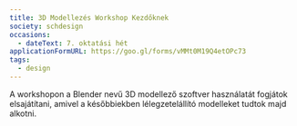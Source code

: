 ```yaml
---
title: 3D Modellezés Workshop Kezdőknek
society: schdesign
occasions:
  - dateText: 7. oktatási hét
applicationFormURL: https://goo.gl/forms/vMMt0M19Q4etOPc73
tags:
  - design
---
```


A workshopon a Blender nevű 3D modellező szoftver használatát fogjátok elsajátítani, amivel a későbbiekben lélegzetelállító modelleket tudtok majd alkotni.
